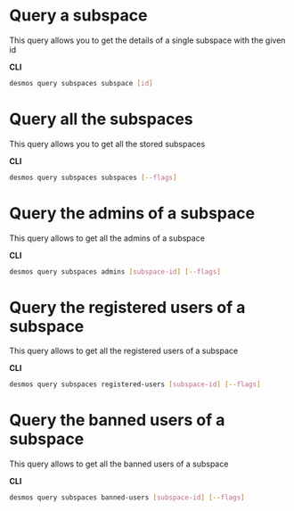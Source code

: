 # Query a subspace
This query allows you to get the details of a single subspace with the given id

**CLI**
```bash
desmos query subspaces subspace [id]
```

# Query all the subspaces
This query allows you to get all the stored subspaces

**CLI**
```bash
desmos query subspaces subspaces [--flags]
```

# Query the admins of a subspace
This query allows to get all the admins of a subspace

**CLI**  
```bash
desmos query subspaces admins [subspace-id] [--flags]
```

# Query the registered users of a subspace
This query allows to get all the registered users of a subspace

**CLI**
```bash
desmos query subspaces registered-users [subspace-id] [--flags]
```

# Query the banned users of a subspace
This query allows to get all the banned users of a subspace

**CLI**
```bash
desmos query subspaces banned-users [subspace-id] [--flags]
```